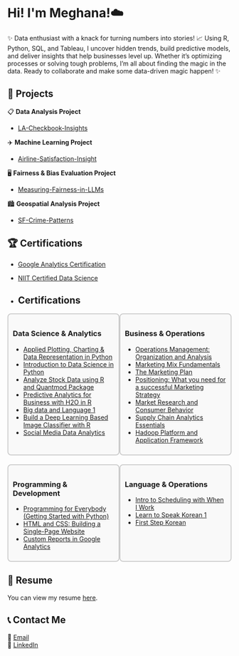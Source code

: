 # Hi! I'm Meghana!☁️

✨ Data enthusiast with a knack for turning numbers into stories! 📈 Using R, Python, SQL, and Tableau, I uncover hidden trends, build predictive models, and deliver insights that help businesses level up. Whether it’s optimizing processes or solving tough problems, I’m all about finding the magic in the data. Ready to collaborate and make some data-driven magic happen! ✨

## 🚀 Projects

 

📋 **Data Analysis Project**  
- [LA-Checkbook-Insights](https://github.com/meghananekkanti25/LA-Checkbook-Insights?tab=readme-ov-file#-la-checkbook-insights)  

✈️ **Machine Learning Project**  
- [Airline-Satisfaction-Insight](https://github.com/meghananekkanti25/Airline-Customer-Satisfaction)  

🖥️ **Fairness & Bias Evaluation Project**  
- [Measuring-Fairness-in-LLMs](https://github.com/meghananekkanti25/Measuring-Fairness-in-LLMs)

🏙️ **Geospatial Analysis Project**
- [SF-Crime-Patterns](https://github.com/meghananekkanti25/SF-Crime-Patterns)


## 🏆 Certifications

- [Google Analytics Certification](https://skillshop.credential.net/a07dec93-d9f1-4652-a2eb-c7e21f844501#acc.1F8Yvox7)
- [NIIT Certified Data Science](https://github.com/user-attachments/files/19391935/NIIT.Course.cert.pdf)

- ## Certifications

<div style="display: flex; justify-content: space-between;">

  <div style="width: 48%; padding: 10px; border: 2px solid #ccc; border-radius: 8px; background-color: #f9f9f9;">
    <h3>Data Science & Analytics</h3>
    <ul>
      <li><a href="https://coursera.org/share/41b670d656a4bbc904767dccc7f80fc7">Applied Plotting, Charting & Data Representation in Python</a></li>
      <li><a href="https://coursera.org/share/96b8aa0ede8cc9907675ccb64536e9ed">Introduction to Data Science in Python</a></li>
      <li><a href="https://coursera.org/share/ef2afb405732523d208a1a3c69b31eb7">Analyze Stock Data using R and Quantmod Package</a></li>
      <li><a href="https://coursera.org/share/31e72df0fde2815621b460fd6f30dd5c">Predictive Analytics for Business with H2O in R</a></li>
      <li><a href="https://coursera.org/share/6046e62fd24c0dad188e797493ae3333">Big data and Language 1</a></li>
      <li><a href="https://coursera.org/share/60523c8d7fb4142b556463bf5b3cf028">Build a Deep Learning Based Image Classifier with R</a></li>
      <li><a href="https://coursera.org/share/a7e2b4324d9afe7ad6fd920121228c00">Social Media Data Analytics</a></li>
    </ul>
  </div>

  <div style="width: 48%; padding: 10px; border: 2px solid #ccc; border-radius: 8px; background-color: #f9f9f9;">
    <h3>Business & Operations</h3>
    <ul>
      <li><a href="https://coursera.org/share/c24b16f47f2a52698dda8976adc1bff2a">Operations Management: Organization and Analysis</a></li>
      <li><a href="https://coursera.org/share/dec132dcefef18cfe39faf14fb164b5f">Marketing Mix Fundamentals</a></li>
      <li><a href="https://coursera.org/share/71acde382ac8536f8e913ff87c97fdfb">The Marketing Plan</a></li>
      <li><a href="https://coursera.org/share/e9474753be4864f414d06da6b9bfa6f8">Positioning: What you need for a successful Marketing Strategy</a></li>
      <li><a href="https://coursera.org/share/31efdc548ce458effd624cdd2df04909">Market Research and Consumer Behavior</a></li>
      <li><a href="https://coursera.org/share/2e85b7322e9e0bc445dce3cfdd82ef85">Supply Chain Analytics Essentials</a></li>
      <li><a href="https://coursera.org/share/48bb7eecd678cfcdb9cdf9e4ee1b47b3">Hadoop Platform and Application Framework</a></li>
    </ul>
  </div>

</div>

<div style="display: flex; justify-content: space-between; margin-top: 20px;">

  <div style="width: 48%; padding: 10px; border: 2px solid #ccc; border-radius: 8px; background-color: #f9f9f9;">
    <h3>Programming & Development</h3>
    <ul>
      <li><a href="https://coursera.org/share/27fe56d95d28b95ad184e6fc42ae9234">Programming for Everybody (Getting Started with Python)</a></li>
      <li><a href="https://coursera.org/share/7de43b00e94c8f28e978e9225313de14">HTML and CSS: Building a Single-Page Website</a></li>
      <li><a href="https://coursera.org/share/d07d9aa90c979ec6bba7168a721daa3d">Custom Reports in Google Analytics</a></li>
    </ul>
  </div>

  <div style="width: 48%; padding: 10px; border: 2px solid #ccc; border-radius: 8px; background-color: #f9f9f9;">
    <h3>Language & Operations</h3>
    <ul>
      <li><a href="https://coursera.org/share/c477c4f244d5d8fb6675fd3ba4116f3a">Intro to Scheduling with When I Work</a></li>
      <li><a href="https://coursera.org/share/28b7563d1c81e8262ddd06dfd23add91">Learn to Speak Korean 1</a></li>
      <li><a href="https://coursera.org/share/6df2abd805dd38300d53df33deff6869">First Step Korean</a></li>
    </ul>
  </div>

</div>



## 📄 Resume

You can view my resume [here](https://drive.google.com/file/d/1tBozXoaf4rJca3ch2LYcN857k7EwdyyE/view?usp=sharing).


## 📞 Contact Me
📧 [Email](mailto:meghananekkanti25@gmail.com)  
🔗 [LinkedIn](https://www.linkedin.com/in/meghana-nekkanti/) 
